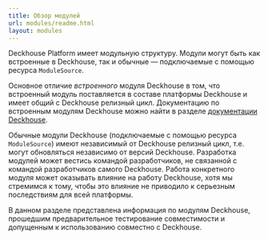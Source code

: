 ```yaml
---
title: Обзор модулей
url: modules/readme.html
layout: modules
---
```


Deckhouse Platform имеет модульную структуру. Модули могут быть как встроенные в Deckhouse, так и обычные — подключаемые с помощью ресурса `ModuleSource`.

Основное отличие _встроенного_ модуля Deckhouse в том, что встроенный модуль поставляется в составе платформы Deckhouse и имеет общий с Deckhouse релизный цикл. Документацию по встроенным модулям Deckhouse можно найти в разделе [документации Deckhouse](/documentation/v1/).

Обычные модули Deckhouse (подключаемые с помощью ресурса `ModuleSource`) имеют независимый от Deckhouse релизный цикл, т.е. могут обновляться независимо от версий Deckhouse. Разработка модулей может вестись командой разработчиков, не связанной с командой разработчиков самого Deckhouse. Работа конкретного модуля может оказывать влияние на работу Deckhouse, хотя мы стремимся к тому, чтобы это влияние не приводило к серьезным последствиям для всей платформы.

В данном разделе представлена информация по модулям Deckhouse, прошедшим предварительное тестирование совместимости и допущенным к использованию совместно с Deckhouse.

